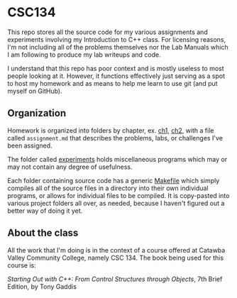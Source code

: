CSC134
======

This repo stores all the source code for my various assignments and experiments involving my Introduction to C++ class. For licensing reasons, I'm not including all of the problems themselves nor the Lab Manuals which I am following to produce my lab writeups and code. 

I understand that this repo has poor context and is mostly useless to most people looking at it. However, it functions effectively just serving as a spot to host my homework and as means to help me learn to use git (and put myself on GitHub).


## Organization 
Homework is organized into folders by chapter, ex. [ch1](https://github.com/wbv/CSC134/tree/master/ch1), [ch2](https://github.com/wbv/CSC134/tree/master/ch2), with a file called `assignment.md` that describes the problems, labs, or challenges I've been assigned.

The folder called [experiments](https://github.com/wbv/CSC134/tree/master/experiments) holds miscellaneous programs which may or may not contain any degree of usefulness.

Each folder containing source code has a generic [Makefile](https://github.com/wbv/CSC134/blob/master/ch1/Lab1/Makefile) which simply compiles all of the source files in a directory into their own individual programs, or allows for individual files to be compiled. It is copy-pasted into various project folders all over, as needed, because I haven't figured out a better way of doing it yet.

## About the class
All the work that I'm doing is in the context of a course offered at Catawba Valley Community College, namely CSC 134. The book being used for this course is:

*Starting Out with C++: From Control Structures through Objects*, 7th Brief Edition, by Tony Gaddis


